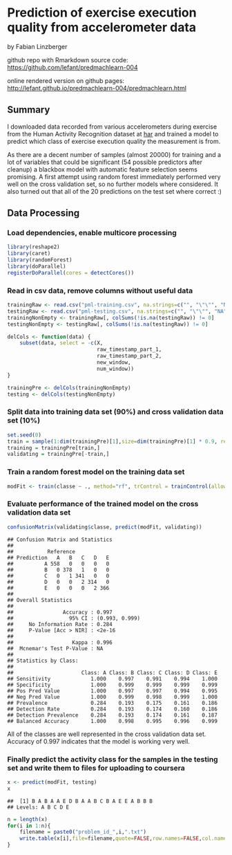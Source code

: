 Prediction of exercise execution quality from accelerometer data
================================================================

by Fabian Linzberger

github repo with Rmarkdown source code:
https://github.com/lefant/predmachlearn-004

online rendered version on github pages:
http://lefant.github.io/predmachlearn-004/predmachlearn.html



## Summary

I downloaded data recorded from various accelerometers during exercise
from the Human Activity Recognition dataset at [har] and trained a
model to predict which class of exercise execution quality the
measurement is from.

As there are a decent number of samples (almost 20000) for training
and a lot of variables that could be significant (54 possible
predictors after cleanup) a blackbox model with automatic feature
selection seems promising. A first attempt using random forest
immediately performed very well on the cross validation set, so no
further models where considered. It also turned out that all of the 20
predictions on the test set where correct :)


## Data Processing

### Load dependencies, enable multicore processing


```r
library(reshape2)
library(caret)
library(randomForest)
library(doParallel)
registerDoParallel(cores = detectCores())
```


### Read in csv data, remove columns without useful data


```r
trainingRaw <- read.csv("pml-training.csv", na.strings=c("", "\"\"", "NA"))
testingRaw <- read.csv("pml-testing.csv", na.strings=c("", "\"\"", "NA"))
trainingNonEmpty <- trainingRaw[, colSums(!is.na(testingRaw)) != 0]
testingNonEmpty <- testingRaw[, colSums(!is.na(testingRaw)) != 0]

delCols <- function(data) {
    subset(data, select = -c(X,
                             raw_timestamp_part_1,
                             raw_timestamp_part_2,
                             new_window,
                             num_window))
}

trainingPre <- delCols(trainingNonEmpty)
testing <- delCols(testingNonEmpty)
```


### Split data into training data set (90%) and cross validation data set (10%)


```r
set.seed(0)
train = sample(1:dim(trainingPre)[1],size=dim(trainingPre)[1] * 0.9, replace=F)
training = trainingPre[train,]
validating = trainingPre[-train,]
```

### Train a random forest model on the training data set

```r
modFit <- train(classe ~ ., method="rf", trControl = trainControl(allowParallel = TRUE), data=training)
```

### Evaluate performance of the trained model on the cross validation data set

```r
confusionMatrix(validating$classe, predict(modFit, validating))
```

```
## Confusion Matrix and Statistics
## 
##           Reference
## Prediction   A   B   C   D   E
##          A 558   0   0   0   0
##          B   0 378   1   0   0
##          C   0   1 341   0   0
##          D   0   0   2 314   0
##          E   0   0   0   2 366
## 
## Overall Statistics
##                                         
##                Accuracy : 0.997         
##                  95% CI : (0.993, 0.999)
##     No Information Rate : 0.284         
##     P-Value [Acc > NIR] : <2e-16        
##                                         
##                   Kappa : 0.996         
##  Mcnemar's Test P-Value : NA            
## 
## Statistics by Class:
## 
##                      Class: A Class: B Class: C Class: D Class: E
## Sensitivity             1.000    0.997    0.991    0.994    1.000
## Specificity             1.000    0.999    0.999    0.999    0.999
## Pos Pred Value          1.000    0.997    0.997    0.994    0.995
## Neg Pred Value          1.000    0.999    0.998    0.999    1.000
## Prevalence              0.284    0.193    0.175    0.161    0.186
## Detection Rate          0.284    0.193    0.174    0.160    0.186
## Detection Prevalence    0.284    0.193    0.174    0.161    0.187
## Balanced Accuracy       1.000    0.998    0.995    0.996    0.999
```

All of the classes are well represented in the cross validation data
set. Accuracy of 0.997 indicates that the model is working very well.


### Finally predict the activity class for the samples in the testing set and write them to files for uploading to coursera

```r
x <- predict(modFit, testing)
x
```

```
##  [1] B A B A A E D B A A B C B A E E A B B B
## Levels: A B C D E
```

```r
n = length(x)
for(i in 1:n){ 
    filename = paste0("problem_id_",i,".txt")
    write.table(x[i],file=filename,quote=FALSE,row.names=FALSE,col.names=FALSE)
}
```


[har]: http://groupware.les.inf.puc-rio.br/har
